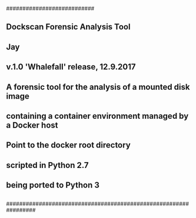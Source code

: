 ###########################
##
##	Dockscan Forensic Analysis Tool
##	Jay
##	v.1.0 'Whalefall' release, 12.9.2017
##
##	A forensic tool for the analysis of a mounted disk image 
##	containing a container environment managed by a Docker host
##
##	Point to the docker root directory
##	
##	scripted in Python 2.7
##  being ported to Python 3
##
#################################################################
